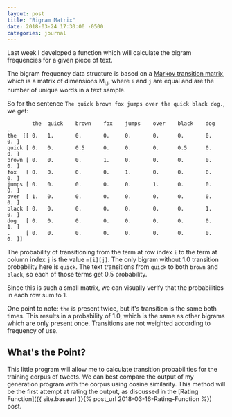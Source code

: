 ```yaml
---
layout: post
title: "Bigram Matrix"
date: 2018-03-24 17:30:00 -0500
categories: journal
---
```

Last week I developed a function which will calculate the bigram frequencies for a given piece of text.

The bigram frequency data structure is based on a [Markov transition matrix](https://en.wikipedia.org/wiki/Stochastic_matrix), which is a matrix of dimensions M<sub>i,j</sub>, where `i` and `j` are equal and are the number of unique words in a text sample.

So for the sentence `The quick brown fox jumps over the quick black dog.`, we get:
```
        the  quick    brown    fox    jumps    over    black    dog    .
the  [[ 0.   1.       0.       0.     0.       0.      0.       0.     0. ]
quick [ 0.   0.       0.5      0.     0.       0.      0.5      0.     0. ]
brown [ 0.   0.       0.       1.     0.       0.      0.       0.     0. ]
fox   [ 0.   0.       0.       0.     1.       0.      0.       0.     0. ]
jumps [ 0.   0.       0.       0.     0.       1.      0.       0.     0. ]
over  [ 1.   0.       0.       0.     0.       0.      0.       0.     0. ]
black [ 0.   0.       0.       0.     0.       0.      0.       1.     0. ]
dog   [ 0.   0.       0.       0.     0.       0.      0.       0.     1. ]
.     [ 0.   0.       0.       0.     0.       0.      0.       0.     0. ]]
```

The probability of transitioning from the term at row index `i` to the term at column index `j` is the value `m[i][j]`. The only bigram without 1.0 transition probability here is `quick`. The text transitions from `quick` to both `brown` and `black`, so each of those terms get 0.5 probability.

Since this is such a small matrix, we can visually verify that the probabilities in each row sum to 1.

One point to note: `the` is present twice, but it's transition is the same both times. This results in a probability of 1.0, which is the same as other bigrams which are only present once. Transitions are not weighted according to frequency of use.

## What's the Point?
This little program will allow me to calculate transition probabilities for the training corpus of tweets. We can best compare the output of my generation program with the corpus using cosine similarity. This method will be the first attempt at rating the output, as discussed in the [Rating Function]({{ site.baseurl }}{% post_url 2018-03-16-Rating-Function %}) post.

